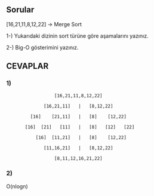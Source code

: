 ## Sorular

[16,21,11,8,12,22] -> Merge Sort

1-) Yukarıdaki dizinin sort türüne göre aşamalarını yazınız.

2-) Big-O gösterimini yazınız.

## CEVAPLAR

### 1)  
                      [16,21,11,8,12,22]
                    
                  [16,21,11]   |   [8,12,22]       
              
             [16]    [21,11]   |   [8]    [12,22] 
              
           [16]  [21]   [11]   |   [8]   [12]   [22]
              
               [16]  [11,21]   |   [8]    [12,22] 
                  
                  [11,16,21]   |   [8,12,22]
                    
                      [8,11,12,16,21,22]
    
    
    
### 2) 

O(nlogn)
